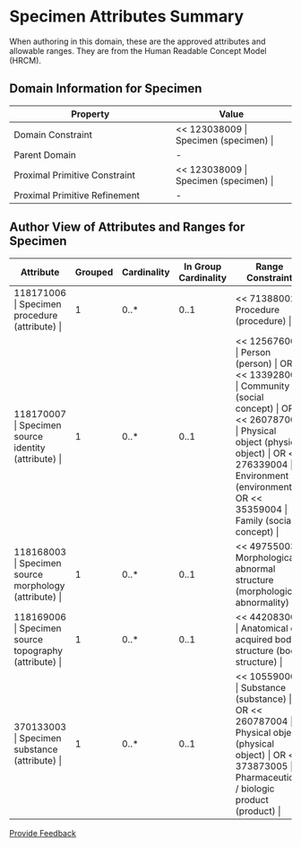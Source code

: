 # Specimen Attributes Summary

When authoring in this domain, these are the approved attributes and allowable ranges. They are from the Human Readable Concept Model (HRCM).

## Domain Information for Specimen

<table><thead><tr><th width="272.8975830078125">Property</th><th>Value</th></tr></thead><tbody><tr><td>Domain Constraint</td><td>&#x3C;&#x3C; 123038009 | Specimen (specimen) |</td></tr><tr><td>Parent Domain</td><td>-</td></tr><tr><td>Proximal Primitive Constraint</td><td>&#x3C;&#x3C; 123038009 | Specimen (specimen) |</td></tr><tr><td>Proximal Primitive Refinement</td><td>-</td></tr></tbody></table>

## Author View of Attributes and Ranges for Specimen

<table><thead><tr><th>Attribute</th><th width="103.46612548828125">Grouped</th><th width="120.6007080078125">Cardinality</th><th>In Group Cardinality</th><th>Range Constraint</th></tr></thead><tbody><tr><td>118171006 | Specimen procedure (attribute) |</td><td>1</td><td>0..*</td><td>0..1</td><td>&#x3C;&#x3C; 71388002 | Procedure (procedure) |</td></tr><tr><td>118170007 | Specimen source identity (attribute) |</td><td>1</td><td>0..*</td><td>0..1</td><td>&#x3C;&#x3C; 125676002 | Person (person) | OR &#x3C;&#x3C; 133928008 | Community (social concept) | OR &#x3C;&#x3C; 260787004 | Physical object (physical object) | OR &#x3C;&#x3C; 276339004 | Environment (environment) | OR &#x3C;&#x3C; 35359004 | Family (social concept) |</td></tr><tr><td>118168003 | Specimen source morphology (attribute) |</td><td>1</td><td>0..*</td><td>0..1</td><td>&#x3C;&#x3C; 49755003 | Morphologically abnormal structure (morphologic abnormality) |</td></tr><tr><td>118169006 | Specimen source topography (attribute) |</td><td>1</td><td>0..*</td><td>0..1</td><td>&#x3C;&#x3C; 442083009 | Anatomical or acquired body structure (body structure) |</td></tr><tr><td>370133003 | Specimen substance (attribute) |</td><td>1</td><td>0..*</td><td>0..1</td><td>&#x3C;&#x3C; 105590001 | Substance (substance) | OR &#x3C;&#x3C; 260787004 | Physical object (physical object) | OR &#x3C;&#x3C; 373873005 | Pharmaceutical / biologic product (product) |</td></tr></tbody></table>

<a href="https://docs.google.com/forms/d/e/1FAIpQLScTmbZIf0UEQwYDkY27EEWBkaiYkHSbR0_9DmFrMLXoQLyL7Q/viewform?usp=pp_url&#x26;entry.1767247133=SCT+Editorial+Guide&#x26;entry.670899847=Specimen%20Attributes%20Summary" class="button primary">Provide Feedback</a>
